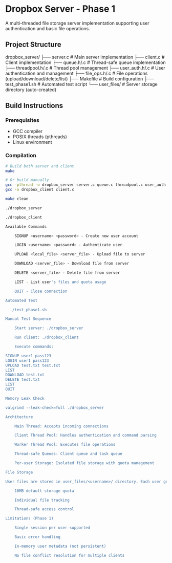 # Dropbox Server - Phase 1

A multi-threaded file storage server implementation supporting user authentication and basic file operations.

## Project Structure

dropbox_server/
├── server.c # Main server implementation
├── client.c # Client implementation
├── queue.h/.c # Thread-safe queue implementation
├── threadpool.h/.c # Thread pool management
├── user_auth.h/.c # User authentication and management
├── file_ops.h/.c # File operations (upload/download/delete/list)
├── Makefile # Build configuration
├── test_phase1.sh # Automated test script
└── user_files/ # Server storage directory (auto-created)

## Build Instructions

### Prerequisites
- GCC compiler
- POSIX threads (pthreads)
- Linux environment

### Compilation
```bash
# Build both server and client
make

# Or build manually
gcc -pthread -o dropbox_server server.c queue.c threadpool.c user_auth.c file_ops.c
gcc -o dropbox_client client.c

make clean

./dropbox_server

./dropbox_client

Available Commands

    SIGNUP <username> <password> - Create new user account

    LOGIN <username> <password> - Authenticate user

    UPLOAD <local_file> <server_file> - Upload file to server

    DOWNLOAD <server_file> - Download file from server

    DELETE <server_file> - Delete file from server

    LIST - List user's files and quota usage

    QUIT - Close connection

Automated Test

  ./test_phase1.sh

Manual Test Sequence

    Start server: ./dropbox_server

    Run client: ./dropbox_client

    Execute commands:

SIGNUP user1 pass123
LOGIN user1 pass123
UPLOAD test.txt test.txt
LIST
DOWNLOAD test.txt
DELETE test.txt
LIST
QUIT

Memory Leak Check

valgrind --leak-check=full ./dropbox_server

Architecture

    Main Thread: Accepts incoming connections

    Client Thread Pool: Handles authentication and command parsing

    Worker Thread Pool: Executes file operations

    Thread-safe Queues: Client queue and task queue

    Per-user Storage: Isolated file storage with quota management

File Storage

User files are stored in user_files/<username>/ directory. Each user gets:

    10MB default storage quota

    Individual file tracking

    Thread-safe access control

Limitations (Phase 1)

    Single session per user supported

    Basic error handling

    In-memory user metadata (not persistent)

    No file conflict resolution for multiple clients
